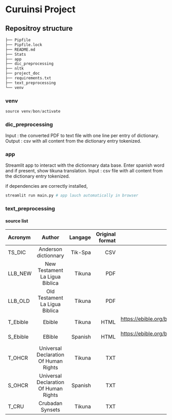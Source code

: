 # Curuinsi Project

## Repositroy structure

```bash
├── Pipfile
├── Pipfile.lock
├── README.md
├── Stats
├── app
├── dic_preprocessing
├── nltk
├── project_doc
├── requirements.txt
├── text_preprocessing
└── venv
```

### venv
```python
source venv/bon/activate
```
### dic_preprocessing
Input  :  the converted PDF to text file with one line per entry of dictionary.
Output :  csv with all content from the dictionary entry tokenized.

### app
Streamlit app to interact with the dictionnary data base. Enter spanish word and if present, show tikuna translation.
Input : csv file with all content from the dictionary entry tokenized.

if dependencies are correctly installed, 

```python
streamlit run main.py # app lauch automatically in browser
```

### text_preprocessing

#### source list

| Acronym      | Author | Langage     |Original format|Source|
| :---         |    :----:   |          ---: |---:|--:|
|TS_DIC  | Anderson dictionnary | Tik-Spa |CSV||
|LLB_NEW |New Testament La Ligua Biblica |Tikuna|PDF||
|LLB_OLD |Old Testament La Ligua Biblica |Tikuna|PDF||
|T_Ebible|Ebible |Tikuna|HTML|https://ebible.org/bible/details.php?id=tcaNT|
|S_Ebible|EBible| Spanish|HTML|https://ebible.org/bible/details.php?id=spavbl|
|T_OHCR  |Universal Declaration Of Human Rights | Tikuna|TXT||
|S_OHCR  |Universal Declaration Of Human Rights  |Spanish|TXT||
|T_CRU  |Crubadan Synsets  |Tikuna|TXT||


 
